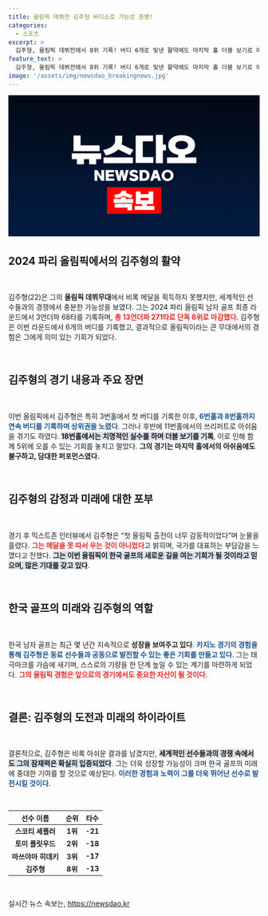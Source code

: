 ```yaml
---
title: 올림픽 데뷔전 김주형 버디쇼로 가능성 증명!
categories:
  - 스포츠
excerpt: >
  김주형, 올림픽 데뷔전에서 8위 기록! 버디 6개로 빛낸 활약에도 마지막 홀 더블 보기로 아쉬움 남겨. 젊은 골퍼의 특별한 여정, 앞으로의 가능성에 기대가 쏠린다!
feature_text: >
  김주형, 올림픽 데뷔전에서 8위 기록! 버디 6개로 빛낸 활약에도 마지막 홀 더블 보기로 아쉬움 남겨. 젊은 골퍼의 특별한 여정, 앞으로의 가능성에 기대가 쏠린다!
image: '/assets/img/newsdao_breakingnews.jpg'
---
```


<p><img src="/assets/img/newsdao_breakingnews.jpg" alt="koreaapp 속보" /></p>

<h2 data-ke-size="size26">2024 파리 올림픽에서의 김주형의 활약</h2>

<p data-ke-size="size16">&nbsp;</p>

<p>김주형(22)은 그의 <b>올림픽 데뷔무대</b>에서 비록 메달을 획득하지 못했지만, 세계적인 선수들과의 경쟁에서 충분한 가능성을 보였다. 그는 2024 파리 올림픽 남자 골프 최종 라운드에서 3언더파 68타를 기록하며, <b><span style="color: #ee2323;">총 13언더파 271타로 단독 8위로 마감했다</span></b>. 김주형은 이번 라운드에서 6개의 버디를 기록했고, 결과적으로 올림픽이라는 큰 무대에서의 경험은 그에게 의미 있는 기회가 되었다.</p>

<p data-ke-size="size16">&nbsp;</p>

<h2 data-ke-size="size26">김주형의 경기 내용과 주요 장면</h2>

<p data-ke-size="size16">&nbsp;</p>

<p>이번 올림픽에서 김주형은 특히 3번홀에서 첫 버디를 기록한 이후, <b><span style="color: #1a5490;">6번홀과 8번홀까지 연속 버디를 기록하며 상위권을 노렸다</span></b>. 그러나 후반에 11번홀에서의 쓰리퍼트로 아쉬움을 겪기도 하였다. <b><span style="background-color: #21538527;">18번홀에서는 치명적인 실수를 하며 더블 보기를 기록</span></b>, 이로 인해 함께 5위에 오를 수 있는 기회를 놓치고 말았다. <b>그의 경기는 마지막 홀에서의 아쉬움에도 불구하고, 담대한 퍼포먼스였다.</b></p>

<p data-ke-size="size16">&nbsp;</p>

<h2 data-ke-size="size26">김주형의 감정과 미래에 대한 포부</h2>

<p data-ke-size="size16">&nbsp;</p>

<p>경기 후 믹스트존 인터뷰에서 김주형은 “첫 올림픽 출전이 너무 감동적이었다”며 눈물을 흘렸다. <b><span style="color: #ee2323;">그는 메달을 못 따서 우는 것이 아니었다</span></b>고 밝히며, 국가를 대표하는 부담감을 느꼈다고 전했다. <b><span style="background-color: #21538527;">그는 이번 올림픽이 한국 골프의 새로운 길을 여는 기회가 될 것이라고 믿으며, 많은 기대를 갖고 있다</span></b>. </p>

<p data-ke-size="size16">&nbsp;</p>

<h2 data-ke-size="size26">한국 골프의 미래와 김주형의 역할</h2>

<p data-ke-size="size16">&nbsp;</p>

<p>한국 남자 골프는 최근 몇 년간 지속적으로 <b>성장을 보여주고 있다</b>. <b><span style="color: #1a5490;">카지노 경기의 경험을 통해 김주형은 동료 선수들과 공동으로 발전할 수 있는 좋은 기회를 만들고 있다</span></b>. 그는 태극마크를 가슴에 새기며, 스스로의 기량을 한 단계 높일 수 있는 계기를 마련하게 되었다. <b><span style="color: #ee2323;">그의 올림픽 경험은 앞으로의 경기에서도 중요한 자산이 될 것이다</span></b>.</p>

<p data-ke-size="size16">&nbsp;</p>

<h2 data-ke-size="size26">결론: 김주형의 도전과 미래의 하이라이트</h2>

<p data-ke-size="size16">&nbsp;</p>

<p>결론적으로, 김주형은 비록 아쉬운 결과를 남겼지만, <b><span style="background-color: #21538527;">세계적인 선수들과의 경쟁 속에서도 그의 잠재력은 확실히 입증되었다</span></b>. 그는 더욱 성장할 가능성이 크며 한국 골프의 미래에 중대한 기여를 할 것으로 예상된다. <b><span style="color: #1a5490;">이러한 경험과 노력이 그를 더욱 뛰어난 선수로 발전시킬 것이다</span></b>.</p>

<p data-ke-size="size16">&nbsp;</p>

<table>
    <thead>
        <tr>
            <th><b>선수 이름</b></th>
            <th><b>순위</b></th>
            <th><b>타수</b></th>
        </tr>
    </thead>
    <tbody>
        <tr>
            <td style="text-align: center; height: 17px;"><b>스코티 셰플러</b></td>
            <td style="text-align: center; height: 17px;"><b>1위</b></td>
            <td style="text-align: center; height: 17px;"><b>-21</b></td>
        </tr>
        <tr>
            <td style="text-align: center; height: 17px;"><b>토미 플릿우드</b></td>
            <td style="text-align: center; height: 17px;"><b>2위</b></td>
            <td style="text-align: center; height: 17px;"><b>-18</b></td>
        </tr>
        <tr>
            <td style="text-align: center; height: 17px;"><b>마쓰야마 히데키</b></td>
            <td style="text-align: center; height: 17px;"><b>3위</b></td>
            <td style="text-align: center; height: 17px;"><b>-17</b></td>
        </tr>
        <tr>
            <td style="text-align: center; height: 17px;"><b>김주형</b></td>
            <td style="text-align: center; height: 17px;"><b>8위</b></td>
            <td style="text-align: center; height: 17px;"><b>-13</b></td>
        </tr>
    </tbody>
</table>

<p data-ke-size="size16">&nbsp;</p>
실시간 뉴스 속보는, <a href="https://newsdao.kr" rel="dofollow">https://newsdao.kr</a>


